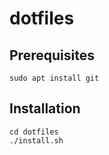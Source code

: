 # dotfiles

## Prerequisites
```
sudo apt install git
```

## Installation
```
cd dotfiles
./install.sh
```
